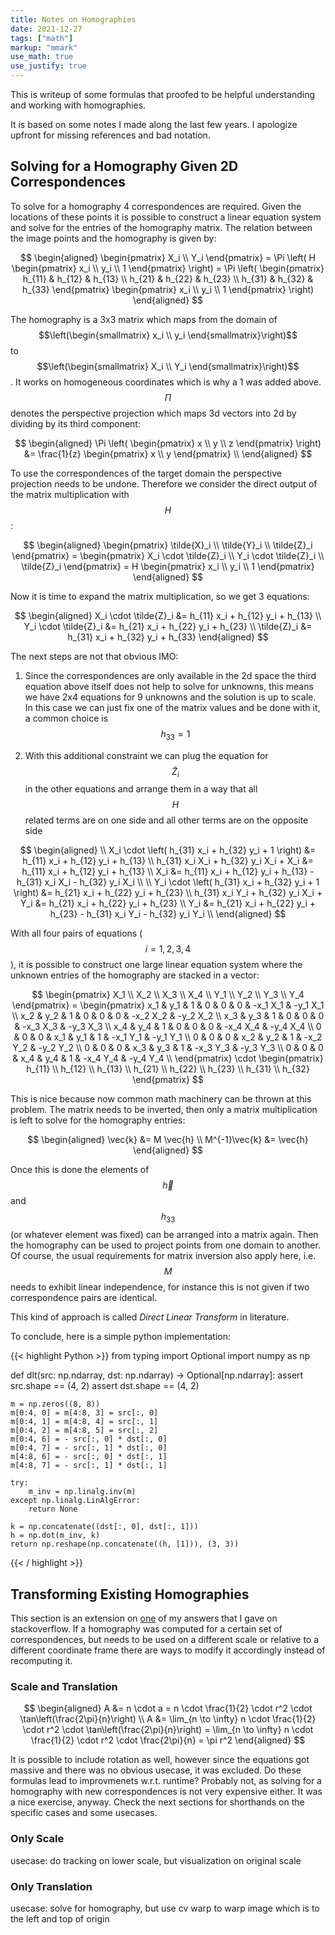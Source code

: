 ```yaml
---
title: Notes on Homographies
date: 2021-12-27
tags: ["math"]
markup: "mmark"
use_math: true
use_justify: true
---
```


This is writeup of some formulas that proofed to be helpful understanding and working with homographies.

<!--more-->

It is based on some notes I made along the last few years. I apologize upfront for missing references and bad notation.


## Solving for a Homography Given 2D Correspondences

To solve for a homography 4 correspondences are required. Given the locations of these points it is possible to construct a linear
equation system and solve for the entries of the homography matrix. The relation between the image points and the homography is given by:

$$
\begin{aligned}
\begin{pmatrix} X_i \\ Y_i \end{pmatrix} = \Pi \left( H \begin{pmatrix} x_i \\ y_i \\ 1 \end{pmatrix} \right)
 = \Pi \left( \begin{pmatrix} h_{11} & h_{12} & h_{13} \\ h_{21} & h_{22} & h_{23} \\ h_{31} & h_{32} & h_{33} \end{pmatrix} \begin{pmatrix} x_i \\ y_i \\ 1 \end{pmatrix} \right)
\end{aligned}
$$

The homography is a 3x3 matrix which maps from the domain of $$\left(\begin{smallmatrix} x_i \\ y_i \end{smallmatrix}\right)$$ to $$\left(\begin{smallmatrix} X_i \\ Y_i \end{smallmatrix}\right)$$. It works on homogeneous coordinates which is why a 1 was added above. $$\Pi$$ denotes the perspective projection which maps 3d vectors into 2d by dividing by its third component:

$$
\begin{aligned}
\Pi \left( \begin{pmatrix} x \\ y \\ z \end{pmatrix} \right) &= \frac{1}{z} \begin{pmatrix} x \\ y \end{pmatrix} \\
\end{aligned}
$$

To use the correspondences of the target domain the perspective projection needs to be undone. Therefore we consider the direct output of the matrix multiplication with $$H$$:

$$
\begin{aligned}
\begin{pmatrix} \tilde{X}_i \\ \tilde{Y}_i \\ \tilde{Z}_i \end{pmatrix} = \begin{pmatrix} X_i \cdot \tilde{Z}_i \\ Y_i \cdot \tilde{Z}_i \\ \tilde{Z}_i \end{pmatrix} = H \begin{pmatrix} x_i \\ y_i \\ 1 \end{pmatrix}
\end{aligned}
$$

Now it is time to expand the matrix multiplication, so we get 3 equations:

$$
\begin{aligned}
X_i \cdot \tilde{Z}_i &= h_{11} x_i + h_{12} y_i + h_{13} \\
Y_i \cdot \tilde{Z}_i &= h_{21} x_i + h_{22} y_i + h_{23} \\
\tilde{Z}_i &= h_{31} x_i + h_{32} y_i + h_{33}
\end{aligned}
$$

The next steps are not that obvious IMO:

1. Since the correspondences are only available in the 2d space the third equation above itself does not help to solve for unknowns, this means we have 2x4 equations for 9 unknowns and the solution is up to scale. In this case we can just fix one of the matrix values and be done with it, a common choice is $$h_{33} = 1$$

2. With this additional constraint we can plug the equation for $$\tilde{Z}_i$$ in the other equations and arrange them in a way that all $$H$$ related terms are on one side and all other terms are on the opposite side

$$
\begin{aligned}
\\
X_i \cdot \left( h_{31} x_i + h_{32} y_i + 1 \right) &= h_{11} x_i + h_{12} y_i + h_{13} \\
h_{31} x_i X_i + h_{32} y_i X_i + X_i &= h_{11} x_i + h_{12} y_i + h_{13} \\
X_i &= h_{11} x_i + h_{12} y_i + h_{13} - h_{31} x_i X_i - h_{32} y_i X_i \\ \\
Y_i \cdot \left( h_{31} x_i + h_{32} y_i + 1 \right) &= h_{21} x_i + h_{22} y_i + h_{23} \\
h_{31} x_i Y_i + h_{32} y_i X_i + Y_i &= h_{21} x_i + h_{22} y_i + h_{23} \\
Y_i &= h_{21} x_i + h_{22} y_i + h_{23} - h_{31} x_i Y_i - h_{32} y_i Y_i
\\
\end{aligned}
$$

With all four pairs of equations ($$i = 1, 2, 3, 4$$), it is possible to construct one large linear equation system where the unknown entries of the homography are stacked in a vector:

$$
\begin{pmatrix} X_1 \\ X_2 \\ X_3 \\ X_4 \\ Y_1 \\ Y_2 \\ Y_3 \\ Y_4 \end{pmatrix} =
\begin{pmatrix}
x_1 & y_1 & 1 & 0 & 0 & 0 & -x_1 X_1 & -y_1 X_1 \\
x_2 & y_2 & 1 & 0 & 0 & 0 & -x_2 X_2 & -y_2 X_2 \\
x_3 & y_3 & 1 & 0 & 0 & 0 & -x_3 X_3 & -y_3 X_3 \\
x_4 & y_4 & 1 & 0 & 0 & 0 & -x_4 X_4 & -y_4 X_4 \\
0 & 0 & 0 & x_1 & y_1 & 1 & -x_1 Y_1 & -y_1 Y_1 \\
0 & 0 & 0 & x_2 & y_2 & 1 & -x_2 Y_2 & -y_2 Y_2 \\
0 & 0 & 0 & x_3 & y_3 & 1 & -x_3 Y_3 & -y_3 Y_3 \\
0 & 0 & 0 & x_4 & y_4 & 1 & -x_4 Y_4 & -y_4 Y_4 \\
\end{pmatrix} \cdot
\begin{pmatrix} h_{11} \\ h_{12} \\ h_{13} \\ h_{21} \\ h_{22} \\ h_{23} \\ h_{31} \\ h_{32} \end{pmatrix}
$$

This is nice because now common math machinery can be thrown at this problem. The matrix needs to be inverted, then only a matrix multiplication is left to solve for the homography entries:

$$
\begin{aligned}
\vec{k} &= M \vec{h} \\
M^{-1}\vec{k} &= \vec{h}
\end{aligned}
$$

Once this is done the elements of $$\vec{h}$$ and $$h_{33}$$ (or whatever element was fixed) can be arranged into a matrix again. Then the homography can be used to project points from one domain to another. Of course, the usual requirements for matrix inversion also apply here, i.e. $$M$$ needs to exhibit linear independence, for instance this is not given if two correspondence pairs are identical.

This kind of approach is called _Direct Linear Transform_ in literature.

To conclude, here is a simple python implementation:

{{< highlight Python >}}
from typing import Optional
import numpy as np

def dlt(src: np.ndarray, dst: np.ndarray) -> Optional[np.ndarray]:
    assert src.shape == (4, 2)
    assert dst.shape == (4, 2)

    m = np.zeros((8, 8))
    m[0:4, 0] = m[4:8, 3] = src[:, 0]
    m[0:4, 1] = m[4:8, 4] = src[:, 1]
    m[0:4, 2] = m[4:8, 5] = src[:, 2]
    m[0:4, 6] = - src[:, 0] * dst[:, 0]
    m[0:4, 7] = - src[:, 1] * dst[:, 0]
    m[4:8, 6] = - src[:, 0] * dst[:, 1]
    m[4:8, 7] = - src[:, 1] * dst[:, 1]

    try:
        m_inv = np.linalg.inv(m)
    except np.linalg.LinAlgError:
        return None

    k = np.concatenate((dst[:, 0], dst[:, 1]))
    h = np.dot(m_inv, k)
    return np.reshape(np.concatenate((h, [1])), (3, 3))
{{< / highlight >}}


## Transforming Existing Homographies


This section is an extension on [one](https://stackoverflow.com/a/48915151) of my answers that I gave on stackoverflow. If a homography was computed for a certain set of
correspondences, but needs to be used on a different scale or relative to a different coordinate frame there are ways to modify it accordingly instead of recomputing it.

### Scale and Translation

$$
\begin{aligned}
A &= n \cdot a = n \cdot \frac{1}{2} \cdot r^2 \cdot \tan\left(\frac{2\pi}{n}\right) \\
A &= \lim_{n \to \infty} n \cdot \frac{1}{2} \cdot r^2 \cdot \tan\left(\frac{2\pi}{n}\right) = \lim_{n \to \infty} n \cdot \frac{1}{2} \cdot r^2 \cdot \frac{2\pi}{n} = \pi r^2
\end{aligned}
$$


It is possible to include rotation as well, however since the equations got massive and there was no obvious usecase, it was excluded. Do these formulas lead to improvmenets w.r.t. runtime? Probably not, as solving for a homography with new correspondences is not very expensive either.
It was a nice exercise, anyway. Check the next sections for shorthands on the specific cases and some usecases.

### Only Scale


usecase: do tracking on lower scale, but visualization on original scale


### Only Translation

usecase: solve for homography, but use cv warp to warp image which is to the left and top of origin


